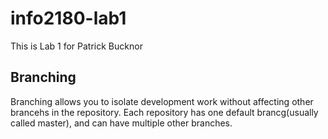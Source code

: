 # info2180-lab1
This is Lab 1 for Patrick Bucknor
## Branching 

Branching allows you to isolate development work without affecting other brancehs in the repository. Each repository has one default brancg(usually called master), and can have multiple other branches.